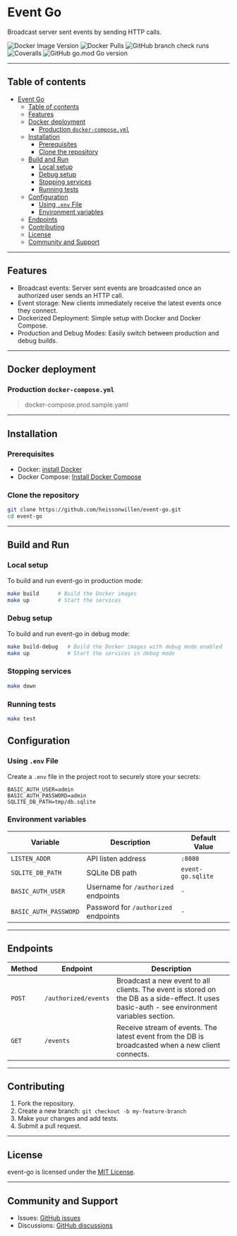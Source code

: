 # Event Go

Broadcast server sent events by sending HTTP calls.

![Docker Image Version](https://img.shields.io/docker/v/heissonwillen/event-go?sort=semver&label=Docker%20Image%20Version&logo=docker)
![Docker Pulls](https://img.shields.io/docker/pulls/heissonwillen/event-go)
![GitHub branch check runs](https://img.shields.io/github/check-runs/heissonwillen/event-go/main)
![Coveralls](https://img.shields.io/coverallsCoverage/github/heissonwillen/event-go)
![GitHub go.mod Go version](https://img.shields.io/github/go-mod/go-version/heissonwillen/event-go)

<!-- TODO: add demo video -->
<!-- TODO: add demo env -->
---

## Table of contents

- [Event Go](#event-go)
  - [Table of contents](#table-of-contents)
  - [Features](#features)
  - [Docker deployment](#docker-deployment)
    - [Production `docker-compose.yml`](#production-docker-composeyml)
  - [Installation](#installation)
    - [Prerequisites](#prerequisites)
    - [Clone the repository](#clone-the-repository)
  - [Build and Run](#build-and-run)
    - [Local setup](#local-setup)
    - [Debug setup](#debug-setup)
    - [Stopping services](#stopping-services)
    - [Running tests](#running-tests)
  - [Configuration](#configuration)
    - [Using `.env` File](#using-env-file)
    - [Environment variables](#environment-variables)
  - [Endpoints](#endpoints)
  - [Contributing](#contributing)
  - [License](#license)
  - [Community and Support](#community-and-support)

---

## Features

- Broadcast events: Server sent events are broadcasted once an authorized user sends an HTTP call.
- Event storage: New clients immediately receive the latest events once they connect.
- Dockerized Deployment: Simple setup with Docker and Docker Compose.  
- Production and Debug Modes: Easily switch between production and debug builds.  


---

## Docker deployment

### Production `docker-compose.yml`

> docker-compose.prod.sample.yaml

---
## Installation

### Prerequisites

- Docker: [install Docker](https://docs.docker.com/get-docker/)  
- Docker Compose: [Install Docker Compose](https://docs.docker.com/compose/install/)  

### Clone the repository

```bash
git clone https://github.com/heissonwillen/event-go.git
cd event-go
```
---

## Build and Run

### Local setup

To build and run event-go in production mode:

```bash
make build      # Build the Docker images
make up         # Start the services
```

### Debug setup

To build and run event-go in debug mode:

```bash
make build-debug   # Build the Docker images with debug mode enabled
make up            # Start the services in debug mode
```

### Stopping services

```bash
make down
```

### Running tests

```bash
make test
```

## Configuration

### Using `.env` File

Create a `.env` file in the project root to securely store your secrets:

```env
BASIC_AUTH_USER=admin
BASIC_AUTH_PASSWORD=admin
SQLITE_DB_PATH=tmp/db.sqlite
```

### Environment variables

| Variable              | Description                          | Default Value     |
| --------------------- | ------------------------------------ | ----------------- |
| `LISTEN_ADDR`         | API listen address                   | `:8080`           |
| `SQLITE_DB_PATH`      | SQLite DB path                       | `event-go.sqlite` |
| `BASIC_AUTH_USER`     | Username for `/authorized` endpoints | `-`               |
| `BASIC_AUTH_PASSWORD` | Password for `/authorized` endpoints | `-`               |

---

## Endpoints

| Method | Endpoint             | Description                                                                                                                                   |
| ------ | -------------------- | --------------------------------------------------------------------------------------------------------------------------------------------- |
| `POST` | `/authorized/events` | Broadcast a new event to all clients. The event is stored on the DB as a side-effect. It uses basic-auth - see environment variables section. |
| `GET`  | `/events`            | Receive stream of events. The latest event from the DB is broadcasted when a new client connects.                                             |


---

## Contributing

1. Fork the repository.  
2. Create a new branch: `git checkout -b my-feature-branch`  
3. Make your changes and add tests.  
4. Submit a pull request.  

---

## License

event-go is licensed under the [MIT License](LICENSE).

---

## Community and Support

- Issues: [GitHub issues](https://github.com/heissonwillen/event-go/issues)  
- Discussions: [GitHub discussions](https://github.com/heissonwillen/event-go/discussions)  
